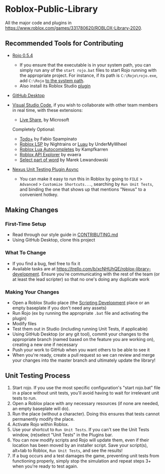 # Roblox-Public-Library

All the major code and plugins in <https://www.roblox.com/games/331780620/ROBLOX-Library-2020>.

## Recommended Tools for Contributing

* [Rojo 0.5.4](https://github.com/rojo-rbx/rojo/releases/tag/v0.5.4)
  * If you ensure that the executable is in your system path, you can simply run any of the `start rojo.bat` files to start Rojo running with the appropriate project. For instance, if its path is `C:\Rojo\rojo.exe`, add `C:\Rojo` [to the system path](https://www.architectryan.com/2018/03/17/add-to-the-path-on-windows-10/).
  * Also install its Roblox Studio [plugin](https://www.roblox.com/library/1997686364/Rojo-0-5-4)
* [GitHub Desktop](https://desktop.github.com/)
* [Visual Studio Code](https://code.visualstudio.com/), if you wish to collaborate with other team members in real time, with these extensions:
  * [Live Share](https://marketplace.visualstudio.com/items?itemName=MS-vsliveshare.vsliveshare), by Microsoft

  Completely Optional:
  * [Todo+](https://marketplace.visualstudio.com/items?itemName=fabiospampinato.vscode-todo-plus) by Fabio Spampinato
  * [Roblox LSP](https://marketplace.visualstudio.com/items?itemName=Nightrains.robloxlsp) by Nightrains or [Luau](https://marketplace.visualstudio.com/items?itemName=UnderMyWheel.roblox-lua) by UnderMyWheel
  * [Roblox Lua Autocompletes](https://marketplace.visualstudio.com/items?itemName=Kampfkarren.roblox-lua-autofills) by Kampfkarren
  * [Roblox API Explorer](https://marketplace.visualstudio.com/items?itemName=evaera.roblox-api-explorer) by evaera
  * [Select part of word](https://marketplace.visualstudio.com/items?itemName=mlewand.select-part-of-word) by Marek Lewandowski
* [Nexus Unit Testing Plugin Async](https://www.roblox.com/library/5056111603/NexusUnitTestingPluginAsync)
  * You can make it easy to run this in Roblox by going to `FILE` > `Advanced` > `Customize Shortcuts...`, searching by `Run Unit Tests`, and binding the one that shows up that mentions "Nexus" to a convenient hotkey.

## Making Changes

### First-Time Setup

* Read through our style guide in [CONTRIBUTING.md](CONTRIBUTING.md)
* Using GitHub Desktop, clone this project

### What To Change

* If you find a bug, feel free to fix it
* Available tasks are at <https://trello.com/b/xcNHUhQE/roblox-library-development>. Ensure you're communicating with the rest of the team (or at least the lead scripter) so that no one's doing any duplicate work

### Making Your Changes

* Open a Roblox Studio place (the [Scripting Development](https://www.roblox.com/games/5018214687/Roblox-Library-Scripting-Development) place or an empty baseplate if you don't need any assets)
* Run Rojo (ex by running the appropriate `.bat` file and activating the plugin)
* Modify files
* Test them out in Studio (including running Unit Tests, if applicable)
* Using GitHub Desktop (or any git tool), commit your changes to the appropriate branch (named based on the feature you are working on), creating a new one if necessary
* Push your work to GitHub when you want others to be able to see it
* When you're ready, create a pull request so we can review and merge your changes into the master branch and ultimately update the library!

## Unit Testing Process

1. Start rojo. If you use the most specific configuration's "start rojo.bat" file in a place without unit tests, you'll avoid having to wait for irrelevant unit tests to run.
2. Open a Roblox place with any necessary resources (if none are needed, an empty baseplate will do).
3. Run the place (without a character). Doing this ensures that tests cannot permanently modify the place.
4. Activate Rojo within Roblox.
5. Use your shortcut to `Run Unit Tests`. If you can't see the Unit Tests window, (re)select "Unit Tests" in the Plugins bar.
6. You can now modify scripts and Rojo will update them, even if their location has been moved by an installer script. Save your script(s), alt+tab to Roblox, `Run Unit Tests`, and see the results!
7. If a bug occurs and a test damages the game, preventing unit tests from functioning properly, simply stop the simulation and repeat steps 3+ when you're ready to test again.
